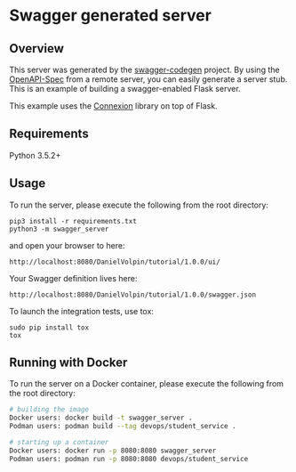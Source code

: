 # Swagger generated server

## Overview
This server was generated by the [swagger-codegen](https://github.com/swagger-api/swagger-codegen) project. By using the
[OpenAPI-Spec](https://github.com/swagger-api/swagger-core/wiki) from a remote server, you can easily generate a server stub.  This
is an example of building a swagger-enabled Flask server.

This example uses the [Connexion](https://github.com/zalando/connexion) library on top of Flask.

## Requirements
Python 3.5.2+

## Usage
To run the server, please execute the following from the root directory:

```
pip3 install -r requirements.txt
python3 -m swagger_server
```

and open your browser to here:

```
http://localhost:8080/DanielVolpin/tutorial/1.0.0/ui/
```

Your Swagger definition lives here:

```
http://localhost:8080/DanielVolpin/tutorial/1.0.0/swagger.json
```

To launch the integration tests, use tox:
```
sudo pip install tox
tox
```

## Running with Docker

To run the server on a Docker container, please execute the following from the root directory:

```bash
# building the image
Docker users: docker build -t swagger_server .
Podman users: podman build --tag devops/student_service .

# starting up a container
Docker users: docker run -p 8080:8080 swagger_server
Podman users: podman run -p 8080:8080 devops/student_service
``` 